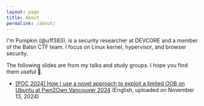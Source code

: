 ```yaml
---
layout: page
title: About
permalink: /about/
---
```


I'm Pumpkin (@u1f383), is a security researcher at DEVCORE and a member of the Balsn CTF team. I focus on Linux kernel, hypervisor, and browser security.

The following slides are from my talks and study groups. I hope you find them useful 🙂.
- [[POC 2024] How I use a novel approach to exploit a limited OOB on Ubuntu at Pwn2Own Vancouver 2024](/slides/talks/2024_POC-How_I_use_a_novel_approach_to_exploit_a_limited_OOB_on_Ubuntu_at_Pwn2Own_Vancouver_2024.pdf) (English, uploaded on November 13, 2024)